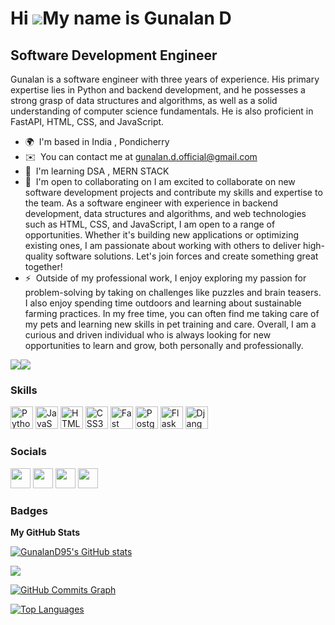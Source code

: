Hi ![](https://user-images.githubusercontent.com/18350557/176309783-0785949b-9127-417c-8b55-ab5a4333674e.gif)My name is Gunalan D
=================================================================================================================================

Software Development Engineer 
---------------------------

Gunalan is a software engineer with three years of experience. His primary expertise lies in Python and backend development, and he possesses a strong grasp of data structures and algorithms, as well as a solid understanding of computer science fundamentals. He is also proficient in FastAPI, HTML, CSS, and JavaScript.

* 🌍  I'm based in India , Pondicherry
* ✉️  You can contact me at [gunalan.d.official@gmail.com](mailto:gunalan.d.official@gmail.com)
* 🧠  I'm learning DSA , MERN STACK
* 🤝  I'm open to collaborating on I am excited to collaborate on new software development projects and contribute my skills and expertise to the team. As a software engineer with experience in backend development, data structures and algorithms, and web technologies such as HTML, CSS, and JavaScript, I am open to a range of opportunities. Whether it's building new applications or optimizing existing ones, I am passionate about working with others to deliver high-quality software solutions. Let's join forces and create something great together!
* ⚡  Outside of my professional work, I enjoy exploring my passion for problem-solving by taking on challenges like puzzles and brain teasers. I also enjoy spending time outdoors and learning about sustainable farming practices. In my free time, you can often find me taking care of my pets and learning new skills in pet training and care. Overall, I am a curious and driven individual who is always looking for new opportunities to learn and grow, both personally and professionally.

<a href="https://www.github.com/GunalanD95" target="_blank" rel="noreferrer"><img
src="https://img.shields.io/github/followers/GunalanD95?logo=github&style=for-the-badge&color=0891b2&labelColor=1c1917" /></a><a href="https://www.twitter.com/gunaland95" target="_blank" rel="noreferrer"><img
src="https://img.shields.io/twitter/follow/gunaland95?logo=twitter&style=for-the-badge&color=0891b2&labelColor=1c1917"
/></a>

### Skills


<p align="left">
<a href="https://www.python.org/" target="_blank" rel="noreferrer"><img src="https://raw.githubusercontent.com/danielcranney/readme-generator/main/public/icons/skills/python-colored.svg" width="36" height="36" alt="Python" /></a>
<a href="https://developer.mozilla.org/en-US/docs/Web/JavaScript" target="_blank" rel="noreferrer"><img src="https://raw.githubusercontent.com/danielcranney/readme-generator/main/public/icons/skills/javascript-colored.svg" width="36" height="36" alt="JavaScript" /></a>
<a href="https://developer.mozilla.org/en-US/docs/Glossary/HTML5" target="_blank" rel="noreferrer"><img src="https://raw.githubusercontent.com/danielcranney/readme-generator/main/public/icons/skills/html5-colored.svg" width="36" height="36" alt="HTML5" /></a>
<a href="https://www.w3.org/TR/CSS/#css" target="_blank" rel="noreferrer"><img src="https://raw.githubusercontent.com/danielcranney/readme-generator/main/public/icons/skills/css3-colored.svg" width="36" height="36" alt="CSS3" /></a>
<a href="https://fastapi.tiangolo.com/" target="_blank" rel="noreferrer"><img src="https://raw.githubusercontent.com/danielcranney/readme-generator/main/public/icons/skills/fastapi-colored.svg" width="36" height="36" alt="Fast API" /></a>
<a href="https://www.postgresql.org/" target="_blank" rel="noreferrer"><img src="https://raw.githubusercontent.com/danielcranney/readme-generator/main/public/icons/skills/postgresql-colored.svg" width="36" height="36" alt="PostgreSQL" /></a>
<a href="https://flask.palletsprojects.com/en/2.0.x/" target="_blank" rel="noreferrer"><img src="https://raw.githubusercontent.com/danielcranney/readme-generator/main/public/icons/skills/flask-colored.svg" width="36" height="36" alt="Flask" /></a>
<a href="https://www.djangoproject.com/" target="_blank" rel="noreferrer"><img src="https://raw.githubusercontent.com/danielcranney/readme-generator/main/public/icons/skills/django-colored.svg" width="36" height="36" alt="Django" /></a>
</p>


### Socials

<p align="left"> <a href="https://www.github.com/GunalanD95" target="_blank" rel="noreferrer"><img src="https://raw.githubusercontent.com/danielcranney/readme-generator/main/public/icons/socials/github.svg" width="32" height="32" /></a> <a href="https://gunalan.hashnode.dev" target="_blank" rel="noreferrer"><img src="https://raw.githubusercontent.com/danielcranney/readme-generator/main/public/icons/socials/hashnode.svg" width="32" height="32" /></a> <a href="https://www.linkedin.com/in/gunalan-deivaganapathy" target="_blank" rel="noreferrer"><img src="https://raw.githubusercontent.com/danielcranney/readme-generator/main/public/icons/socials/linkedin.svg" width="32" height="32" /></a> <a href="https://www.twitter.com/gunaland95" target="_blank" rel="noreferrer"><img src="https://raw.githubusercontent.com/danielcranney/readme-generator/main/public/icons/socials/twitter.svg" width="32" height="32" /></a></p>

### Badges

<b>My GitHub Stats</b>

<a href="http://www.github.com/GunalanD95"><img src="https://github-readme-stats.vercel.app/api?username=GunalanD95&show_icons=true&hide=&count_private=true&title_color=0891b2&text_color=ffffff&icon_color=0891b2&bg_color=1c1917&hide_border=true&show_icons=true" alt="GunalanD95's GitHub stats" /></a>

<a href="http://www.github.com/GunalanD95"><img src="https://github-readme-streak-stats.herokuapp.com/?user=GunalanD95&stroke=ffffff&background=1c1917&ring=0891b2&fire=0891b2&currStreakNum=ffffff&currStreakLabel=0891b2&sideNums=ffffff&sideLabels=ffffff&dates=ffffff&hide_border=true" /></a>

<a href="http://www.github.com/GunalanD95"><img src="https://github-readme-activity-graph.cyclic.app/graph?username=GunalanD95&bg_color=1c1917&color=ffffff&line=0891b2&point=ffffff&area_color=1c1917&area=true&hide_border=true&custom_title=GitHub%20Commits%20Graph" alt="GitHub Commits Graph" /></a>

<a href="https://github.com/GunalanD95" align="left"><img src="https://github-readme-stats.vercel.app/api/top-langs/?username=GunalanD95&langs_count=10&title_color=0891b2&text_color=ffffff&icon_color=0891b2&bg_color=1c1917&hide_border=true&locale=en&custom_title=Top%20%Languages" alt="Top Languages" /></a>

